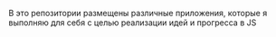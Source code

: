 В это репозитории размещены различные приложения, которые я выполняю для себя с целью реализации идей и прогресса в JS